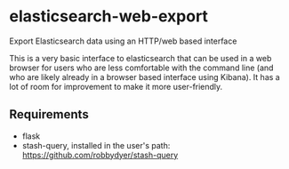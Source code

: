 # elasticsearch-web-export
Export Elasticsearch data using an HTTP/web based interface

This is a very basic interface to elasticsearch that can be used in a web browser for users who are less 
comfortable with the command line (and who are likely already in a browser based interface using Kibana). 
It has a lot of room for improvement to make it more user-friendly.

## Requirements 
- flask
- stash-query, installed in the user's path: https://github.com/robbydyer/stash-query 